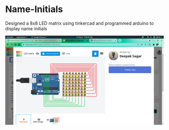 # Name-Initials
Designed a 8x8 LED matrix using tinkercad and programmed arduino to display name initials

<img src="Screenshot from 2021-05-07 13-03-37.png">
